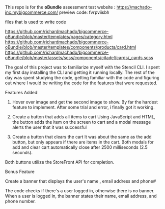 This repo is for the **oBundle** assessment test 
website : https://machado-inc.mybigcommerce.com/
preview code: fvrpviisbh

files that is used to write code

https://github.com/richardmachado/bigcommerce-oBundle/blob/master/templates/pages/category.html
https://github.com/richardmachado/bigcommerce-oBundle/blob/master/templates/components/products/card.html
https://github.com/richardmachado/bigcommerce-oBundle/blob/master/assets/scss/components/citadel/cards/_cards.scss

The goal of this project was to familiarize myself with the Stencil CLI. I spent my first day installing the CLI and getting it running locally. The rest of the day was spent studying the code, getting familiar with the code and figuring out where I would be writing the code for the features that were requested. 

Features Added

1. Hover over image and get the second image to show.
By far the hardest feature to implement. After some trial and error, i finally got it working.

2. Create a button that adds all items to cart
Using JavaScript and HTML, the button adds the item on the screen to cart and a modal message alerts the user that it was successful

3. Create a button that clears the cart
It was about the same as the add button, but only appears if there are items in the cart. Both modals for add and clear cart automatically close after 2500 milliseconds (2.5 seconds).

Both buttons utilize  the StoreFront API for completion.

Bonus Feature

Create a banner that displays the user's name , email address and phone# 

The code checks if there's a user logged in, otherwise there is no banner. When a user is logged in, the banner states their name,  email address, and phone number.




